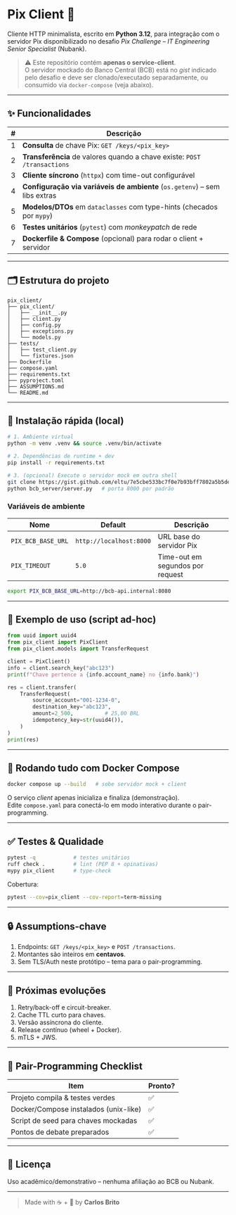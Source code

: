 # Pix Client 🏦
Cliente HTTP minimalista, escrito em **Python 3.12**, para integração com o
servidor Pix disponibilizado no desafio _Pix Challenge – IT Engineering Senior
Specialist_ (Nubank).

> ⚠️ Este repositório contém **apenas o service-client**.  
> O servidor mockado do Banco Central (BCB) está no *gist* indicado pelo
> desafio e deve ser clonado/executado separadamente, ou consumido via
> `docker-compose` (veja abaixo).

---

## ✨ Funcionalidades

| # | Descrição |
|---|-----------|
| 1 | **Consulta** de chave Pix: `GET /keys/<pix_key>` |
| 2 | **Transferência** de valores quando a chave existe: `POST /transactions` |
| 3 | **Cliente síncrono** (`httpx`) com time-out configurável |
| 4 | **Configuração via variáveis de ambiente** (`os.getenv`) – sem libs extras |
| 5 | **Modelos/DTOs** em `dataclasses` com type-hints (checados por `mypy`) |
| 6 | **Testes unitários** (`pytest`) com *monkeypatch* de rede |
| 7 | **Dockerfile & Compose** (opcional) para rodar o client + servidor |

---

## 🗂️ Estrutura do projeto

```text
pix_client/
├── pix_client/
│   ├── __init__.py
│   ├── client.py
│   ├── config.py
│   ├── exceptions.py
│   └── models.py
├── tests/
│   ├── test_client.py
│   └── fixtures.json
├── Dockerfile
├── compose.yaml
├── requirements.txt
├── pyproject.toml
├── ASSUMPTIONS.md
└── README.md
```

---

## 🚀 Instalação rápida (local)

```bash
# 1. Ambiente virtual
python -m venv .venv && source .venv/bin/activate

# 2. Dependências de runtime + dev
pip install -r requirements.txt

# 3. (opcional) Execute o servidor mock em outra shell
git clone https://gist.github.com/eltu/7e5cbe533bc7f0e7b93bff7802a5b5de bcb_server
python bcb_server/server.py   # porta 8000 por padrão
```

### Variáveis de ambiente

| Nome | Default | Descrição |
|------|---------|-----------|
| `PIX_BCB_BASE_URL` | `http://localhost:8000` | URL base do servidor Pix |
| `PIX_TIMEOUT`      | `5.0`                   | Time-out em segundos por request |

```bash
export PIX_BCB_BASE_URL=http://bcb-api.internal:8080
```

---

## 🏃 Exemplo de uso (script ad-hoc)

```python
from uuid import uuid4
from pix_client import PixClient
from pix_client.models import TransferRequest

client = PixClient()
info = client.search_key("abc123")
print(f"Chave pertence a {info.account_name} no {info.bank}")

res = client.transfer(
    TransferRequest(
        source_account="001-1234-0",
        destination_key="abc123",
        amount=2_500,          # 25,00 BRL
        idempotency_key=str(uuid4()),
    )
)
print(res)
```

---

## 🐳 Rodando tudo com Docker Compose

```bash
docker compose up --build   # sobe servidor mock + client
```

O serviço *client* apenas inicializa e finaliza (demonstração).  
Edite `compose.yaml` para conectá-lo em modo interativo durante o pair-programming.

---

## ✅ Testes & Qualidade

```bash
pytest -q            # testes unitários
ruff check .         # lint (PEP 8 + opinativas)
mypy pix_client      # type-check
```

Cobertura:

```bash
pytest --cov=pix_client --cov-report=term-missing
```

---

## 🔒 Assumptions-chave

1. Endpoints: `GET /keys/<pix_key>` e `POST /transactions`.  
2. Montantes são inteiros em **centavos**.  
3. Sem TLS/Auth neste protótipo – tema para o pair-programming.

---

## 🌱 Próximas evoluções

1. Retry/back-off e circuit-breaker.  
2. Cache TTL curto para chaves.  
3. Versão assíncrona do cliente.  
4. Release contínuo (wheel + Docker).  
5. mTLS + JWS.

---

## 🤝 Pair-Programming Checklist

| Item | Pronto? |
|------|---------|
| Projeto compila & testes verdes           | ✅ |
| Docker/Compose instalados (unix-like)     | ✅ |
| Script de seed para chaves mockadas       | ✅ |
| Pontos de debate preparados               | ✅ |

---

## 📜 Licença
Uso acadêmico/demonstrativo – nenhuma afiliação ao BCB ou Nubank.

---

> Made with ☕ + 🐍 by **Carlos Brito**
